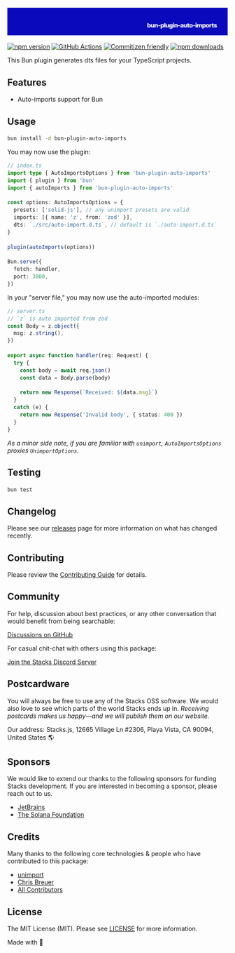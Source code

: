 ![Social Card of Bun Plugin Auto Imports](https://github.com/stacksjs/bun-plugin-auto-imports/blob/main/.github/art/cover.png)

[![npm version][npm-version-src]][npm-version-href]
[![GitHub Actions][github-actions-src]][github-actions-href]
[![Commitizen friendly](https://img.shields.io/badge/commitizen-friendly-brightgreen.svg)](http://commitizen.github.io/cz-cli/)
[![npm downloads][npm-downloads-src]][npm-downloads-href]
<!-- [![Codecov][codecov-src]][codecov-href] -->

This Bun plugin generates dts files for your TypeScript projects.

## Features

- Auto-imports support for Bun

## Usage

```bash
bun install -d bun-plugin-auto-imports
```

You may now use the plugin:

```ts
// index.ts
import type { AutoImportsOptions } from 'bun-plugin-auto-imports'
import { plugin } from 'bun'
import { autoImports } from 'bun-plugin-auto-imports'

const options: AutoImportsOptions = {
  presets: ['solid-js'], // any unimport presets are valid
  imports: [{ name: 'z', from: 'zod' }],
  dts: `./src/auto-import.d.ts`, // default is `./auto-import.d.ts`
}

plugin(autoImports(options))

Bun.serve({
  fetch: handler,
  port: 3000,
})
```

In your "server file," you may now use the auto-imported modules:

```ts
// server.ts
// `z` is auto imported from zod
const Body = z.object({
  msg: z.string(),
})

export async function handler(req: Request) {
  try {
    const body = await req.json()
    const data = Body.parse(body)

    return new Response(`Received: ${data.msg}`)
  }
  catch (e) {
    return new Response('Invalid body', { status: 400 })
  }
}
```

_As a minor side note, if you are familiar with `unimport`, `AutoImportsOptions` proxies `UnimportOptions`._

## Testing

```bash
bun test
```

## Changelog

Please see our [releases](https://github.com/stacksjs/bun-plugin-auto-imports/releases) page for more information on what has changed recently.

## Contributing

Please review the [Contributing Guide](https://github.com/stacksjs/contributing) for details.

## Community

For help, discussion about best practices, or any other conversation that would benefit from being searchable:

[Discussions on GitHub](https://github.com/stacksjs/stacks/discussions)

For casual chit-chat with others using this package:

[Join the Stacks Discord Server](https://discord.gg/stacksjs)

## Postcardware

You will always be free to use any of the Stacks OSS software. We would also love to see which parts of the world Stacks ends up in. _Receiving postcards makes us happy—and we will publish them on our website._

Our address: Stacks.js, 12665 Village Ln #2306, Playa Vista, CA 90094, United States 🌎

## Sponsors

We would like to extend our thanks to the following sponsors for funding Stacks development. If you are interested in becoming a sponsor, please reach out to us.

- [JetBrains](https://www.jetbrains.com/)
- [The Solana Foundation](https://solana.com/)

## Credits

Many thanks to the following core technologies & people who have contributed to this package:

- [unimport](https://github.com/unjs/unimport)
- [Chris Breuer](https://github.com/chrisbbreuer)
- [All Contributors](../../contributors)

## License

The MIT License (MIT). Please see [LICENSE](https://github.com/stacksjs/bun-plugin-auto-imports/tree/main/LICENSE.md) for more information.

Made with 💙

<!-- Badges -->
[npm-version-src]: <https://img.shields.io/npm/v/bun-plugin-auto-imports?style=flat-square>
[npm-version-href]: <https://npmjs.com/package/bun-plugin-auto-imports>
[npm-downloads-src]: <https://img.shields.io/npm/dm/bun-plugin-auto-imports?style=flat-square>
[npm-downloads-href]: <https://npmjs.com/package/bun-plugin-auto-imports>
[github-actions-src]: <https://img.shields.io/github/actions/workflow/status/stacksjs/bun-plugin-auto-imports/ci.yml?style=flat-square&branch=main>
[github-actions-href]: <https://github.com/stacksjs/bun-plugin-auto-imports/actions?query=workflow%3Aci>

<!-- [codecov-src]: https://img.shields.io/codecov/c/gh/stacksjs/bun-plugin-auto-imports/main?style=flat-square
[codecov-href]: https://codecov.io/gh/stacksjs/bun-plugin-auto-imports -->
